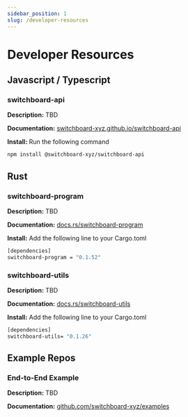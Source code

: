 ```yaml
---
sidebar_position: 1
slug: /developer-resources
---
```


# Developer Resources

## Javascript / Typescript

### switchboard-api

**Description:** TBD

**Documentation:** [switchboard-xyz.github.io/switchboard-api](https://switchboard-xyz.github.io/switchboard-api/)

**Install:** Run the following command

```bash npm2yarn
npm install @switchboard-xyz/switchboard-api
```

## Rust

### switchboard-program

**Description:** TBD

**Documentation:** [docs.rs/switchboard-program](https://docs.rs/switchboard-program)

**Install:**
Add the following line to your Cargo.toml

```bash toml
[dependencies]
switchboard-program = "0.1.52"
```

### switchboard-utils

**Description:** TBD

**Documentation:** [docs.rs/switchboard-utils](https://docs.rs/switchboard-utils)

**Install:**
Add the following line to your Cargo.toml

```bash toml
[dependencies]
switchboard-utils= "0.1.26"
```

## Example Repos

### End-to-End Example

**Description:** TBD

**Documentation:** [github.com/switchboard-xyz/examples](https://github.com/switchboard-xyz/examples)
